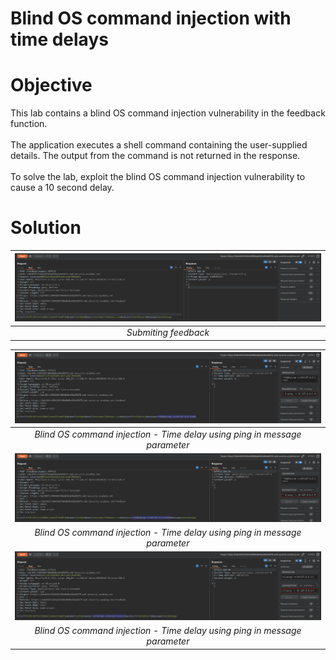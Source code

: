 # Blind OS command injection with time delays
# Objective
This lab contains a blind OS command injection vulnerability in the feedback function. \
\
The application executes a shell command containing the user-supplied details. The output from the command is not returned in the response. \
\
To solve the lab, exploit the blind OS command injection vulnerability to cause a 10 second delay.

# Solution
|![](Images/image-2.png)|
|:--:| 
| *Submiting feedback* |

|![](Images/image-3.png)|
|:--:| 
| *Blind OS command injection - Time delay using ping in message parameter* |
|![](Images/image-4.png)|
| *Blind OS command injection - Time delay using ping in message parameter* |
|![](Images/image-5.png)|
| *Blind OS command injection - Time delay using ping in message parameter* |
